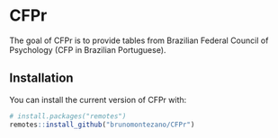 
<!-- README.md is generated from README.Rmd. Please edit that file -->

# CFPr

<!-- badges: start -->
<!-- badges: end -->

The goal of CFPr is to provide tables from Brazilian Federal Council of
Psychology (CFP in Brazilian Portuguese).

## Installation

You can install the current version of CFPr with:

``` r
# install.packages("remotes")
remotes::install_github("brunomontezano/CFPr")
```

